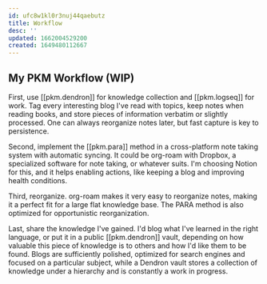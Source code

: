 ```yaml
---
id: ufc8w1kl0r3nuj44qaebutz
title: Workflow
desc: ''
updated: 1662004529200
created: 1649480112667
---
```


## My PKM Workflow (WIP)

First, use [[pkm.dendron]] for knowledge collection and [[pkm.logseq]] for work. Tag every interesting blog I've read with topics, keep notes when reading books, and store pieces of information verbatim or slightly processed. One can always reorganize notes later, but fast capture is key to persistence.

Second, implement the [[pkm.para]] method in a cross-platform note taking system with automatic syncing. It could be org-roam with Dropbox, a specialized software for note taking, or whatever suits. I'm choosing Notion for this, and it helps enabling actions, like keeping a blog and improving health conditions.

Third, reorganize. org-roam makes it very easy to reorganize notes, making it a perfect fit for a large flat knowledge base. The PARA method is also optimized for opportunistic reorganization.

Last, share the knowledge I've gained. I'd blog what I've learned in the right language, or put it in a public [[pkm.dendron]] vault, depending on how valuable this piece of knowledge is to others and how I'd like them to be found. Blogs are sufficiently polished, optimized for search engines and focused on a particular subject, while a Dendron vault stores a collection of knowledge under a hierarchy and is constantly a work in progress.
